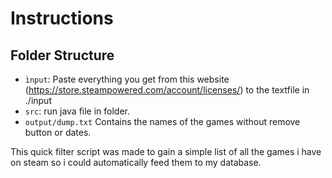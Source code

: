 # Instructions


## Folder Structure


- `ìnput`: Paste everything you get from this website (https://store.steampowered.com/account/licenses/) to the textfile in ./input
- `src`: run java file in folder.
- `output/dump.txt` Contains the names of the games without remove button or dates.



This quick filter script was made to gain a simple list of all the games i have on steam so i could automatically feed them to my database.
